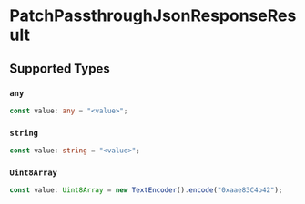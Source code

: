 # PatchPassthroughJsonResponseResult


## Supported Types

### `any`

```typescript
const value: any = "<value>";
```

### `string`

```typescript
const value: string = "<value>";
```

### `Uint8Array`

```typescript
const value: Uint8Array = new TextEncoder().encode("0xaae83C4b42");
```

